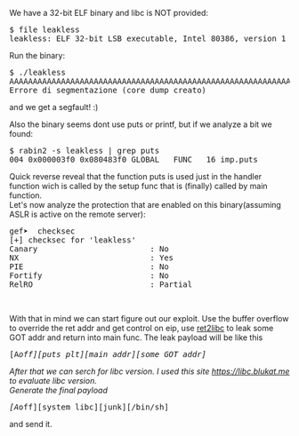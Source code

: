  
We have a 32-bit ELF binary and libc is NOT provided:

<pre>
$ file leakless
leakless: ELF 32-bit LSB executable, Intel 80386, version 1 (SYSV), dynamically linked, interpreter /lib/ld-linux.so.2, for GNU/Linux 3.2.0, BuildID[sha1]=168034ba2b6802df6058a4ceede506ffaf8dabb3, not strippeded
</pre>

Run the binary:
<pre>
$ ./leakless 
AAAAAAAAAAAAAAAAAAAAAAAAAAAAAAAAAAAAAAAAAAAAAAAAAAAAAAAAAAAAAAAAAAAAAAAAAAAAAAAAAAAAAAAAAAAAAAAAAAAAAAA
Errore di segmentazione (core dump creato)
</pre>
and we get a segfault! :)

Also the binary seems dont use puts or printf, but if we analyze a bit we found:<br>
<pre>
$ rabin2 -s leakless | grep puts
004 0x000003f0 0x080483f0 GLOBAL   FUNC   16 imp.puts
</pre>

Quick reverse reveal that the function puts is used just in the handler function wich is called by the setup func that is (finally) called by main function.
<br>
Let's now analyze the protection that are enabled on this binary(assuming ASLR is active on the remote server):
<br>
<pre>
gef➤  checksec 
[+] checksec for 'leakless'
Canary                        : No
NX                            : Yes
PIE                           : No
Fortify                       : No
RelRO                         : Partial
</pre>
<br>

With that in mind we can start figure out our exploit.
Use the buffer overflow to override the ret addr and get control on eip, use <a href=''>ret2libc</a> to leak some GOT addr and return into main func.
The leak payload will be like this <pre>[A*off][puts_plt][main_addr][some_GOT_addr]</pre>
After that we can serch for libc version. I used this site <a href='https://libc.blukat.me'>https://libc.blukat.me</a> to evaluate libc version.
<br>
Generate the final payload <pre>[A*off][system_libc][junk][/bin/sh]</pre> and send it.